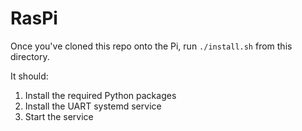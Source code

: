 # RasPi

Once you've cloned this repo onto the Pi, run `./install.sh` from this directory. 

It should:
1. Install the required Python packages
2. Install the UART systemd service
3. Start the service